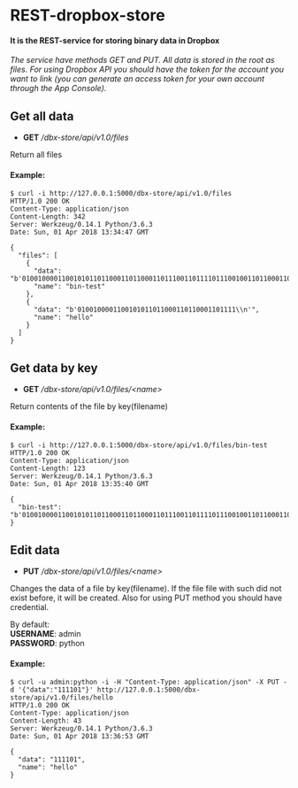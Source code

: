 # REST-dropbox-store

#### It is the REST-service for storing binary data in Dropbox


_The service have methods GET and PUT. All data is stored in the root as files. For using Dropbox API you should have the token for the account you want to link (you can generate an access token for your own account through the App Console)._

## Get all data
* __GET__ _/dbx-store/api/v1.0/files_

 Return all files

#### Example:
```
$ curl -i http://127.0.0.1:5000/dbx-store/api/v1.0/files
HTTP/1.0 200 OK
Content-Type: application/json
Content-Length: 342
Server: Werkzeug/0.14.1 Python/3.6.3
Date: Sun, 01 Apr 2018 13:34:47 GMT

{
  "files": [
    {
      "data": "b'010010000110010101101100011011000110111001101111011100100110110001100100\\n'",
      "name": "bin-test"
    },
    {
      "data": "b'0100100001100101011011000110110001101111\\n'",
      "name": "hello"
    }
  ]
}
```
## Get data by key
* __GET__ _/dbx-store/api/v1.0/files/\<name>_

Return contents of the file by key(filename)
  
#### Example:
```
$ curl -i http://127.0.0.1:5000/dbx-store/api/v1.0/files/bin-test
HTTP/1.0 200 OK
Content-Type: application/json
Content-Length: 123
Server: Werkzeug/0.14.1 Python/3.6.3
Date: Sun, 01 Apr 2018 13:35:40 GMT

{
  "bin-test": "b'010010000110010101101100011011000110111001101111011100100110110001100100\\n'"
}
```
## Edit data
* __PUT__ _/dbx-store/api/v1.0/files/\<name>_

Changes the data of a file by key(filename). If the file file with such <name> did not exist before, it will be created. Also for using PUT method you should have credential. 

By default:  
__USERNAME__: admin   
__PASSWORD__: python

#### Example:
```
$ curl -u admin:python -i -H "Content-Type: application/json" -X PUT -d '{"data":"111101"}' http://127.0.0.1:5000/dbx-store/api/v1.0/files/hello
HTTP/1.0 200 OK
Content-Type: application/json
Content-Length: 43
Server: Werkzeug/0.14.1 Python/3.6.3
Date: Sun, 01 Apr 2018 13:36:53 GMT

{
  "data": "111101",
  "name": "hello"
}
```
